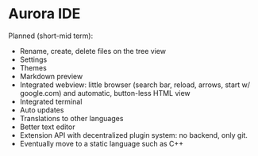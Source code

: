 # Aurora IDE

Planned (short-mid term):
- Rename, create, delete files on the tree view
- Settings
- Themes
- Markdown preview
- Integrated webview: little browser (search bar, reload, arrows, start w/ google.com) and automatic, button-less HTML view
- Integrated terminal
- Auto updates
- Translations to other languages
- Better text editor
- Extension API with decentralized plugin system: no backend, only git.
- Eventually move to a static language such as C++